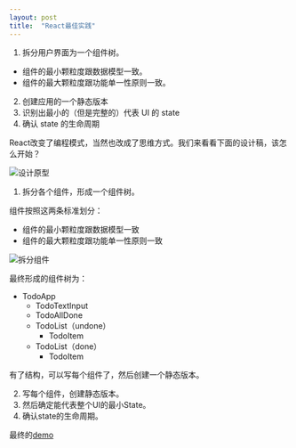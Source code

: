 ```yaml
---
layout: post
title:  "React最佳实践"
---
```


1. 拆分用户界面为一个组件树。
  - 组件的最小颗粒度跟数据模型一致。
  - 组件的最大颗粒度跟功能单一性原则一致。
2. 创建应用的一个静态版本
3. 识别出最小的（但是完整的）代表 UI 的 state
4. 确认 state 的生命周期

React改变了编程模式，当然也改成了思维方式。我们来看看下面的设计稿，该怎么开始？

![设计原型](/assests/the-best-practice-of-react/images/1.png)

1. 拆分各个组件，形成一个组件树。

组件按照这两条标准划分：

- 组件的最小颗粒度跟数据模型一致
- 组件的最大颗粒度跟功能单一性原则一致

![拆分组件](/assests/the-best-practice-of-react/images/2.png)

最终形成的组件树为：

- TodoApp
  - TodoTextInput
  - TodoAllDone
  - TodoList（undone）
    - TodoItem
  - TodoList（done）
    - TodoItem

有了结构，可以写每个组件了，然后创建一个静态版本。

2. 写每个组件，创建静态版本。
3. 然后确定能代表整个UI的最小State。
4. 确认state的生命周期。

最终的[demo](/assests/the-best-practice-of-react/index.html)
